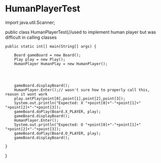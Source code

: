 HumanPlayerTest
===============

import java.util.Scanner;

public class HumanPlayerTest{//used to implement human player but was difficult in calling classes
	
	public static int[] main(String[] args) {

		Board gameBoard = new Board();
		Play play = new Play();
		HumanPlayer HumanPlay = new HumanPlayer();


		
	    
		gameBoard.displayBoard();
		HumanPlayer.Enter();// wasn't sure how to properly call this, reason it wont work
		play.setPlay(point[0],point[1],point[2],point[3]);
		System.out.println("Expected: X "+point[0]+"-"+point[1]+" "+point[2]+"-"+point[3]);
		gameBoard.doPlay(Board.X_PLAYER, play);
		gameBoard.displayBoard();
		HumanPlayer.Enter();
		System.out.println("Expected: O "+point[0]+"-"+point[1]+" "+point[2]+"-"+point[3]);
		gameBoard.doPlay(Board.O_PLAYER, play);
		gameBoard.displayBoard();

	}

}

